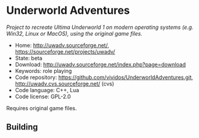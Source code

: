 # Underworld Adventures

_Project to recreate Ultima Underworld 1 on modern operating systems (e.g. Win32, Linux or MacOS), using the original game files._

- Home: http://uwadv.sourceforge.net/, https://sourceforge.net/projects/uwadv/
- State: beta
- Download: http://uwadv.sourceforge.net/index.php?page=download
- Keywords: role playing
- Code repository: https://github.com/vividos/UnderworldAdventures.git, http://uwadv.cvs.sourceforge.net/ (cvs)
- Code language: C++, Lua
- Code license: GPL-2.0

Requires original game files.

## Building
